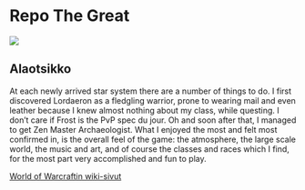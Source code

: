 # Repo The Great

![](http://assets1.ignimgs.com/thumbs/userUploaded/2015/11/8/world-of-warcraft-legion-logo-1920x1080-1446979024818_large.jpg)

## Alaotsikko
At each newly arrived star system there are a number of things to do. I first discovered Lordaeron as a fledgling warrior, prone to wearing mail and even leather because I knew almost nothing about my class, while questing. ﻿I don’t care if Frost is the PvP spec du jour. Oh and soon after that, I managed to get Zen Master Archaeologist. What I enjoyed the most and felt most confirmed in, is the overall feel of the game: the atmosphere, the large scale world, the music and art, and of course the classes and races which I find, for the most part very accomplished and fun to play.

[World of Warcraftin wiki-sivut](https://fi.wikipedia.org/wiki/World_of_Warcraft)
